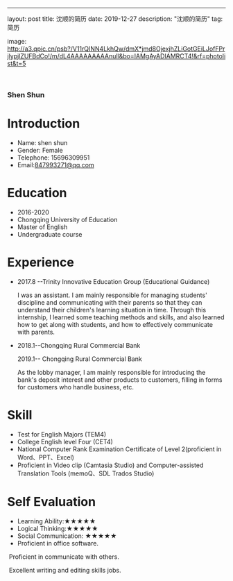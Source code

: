 ---
layout: post
title: 沈顺的简历
date: 2019-12-27
description: "沈顺的简历"
tag: 简历

image: http://a3.qpic.cn/psb?/V11rQINN4LkhQw/dmX*jmd8OjexjhZLiGotGEiLJofFPrjlypjlZUFBdCo!/m/dL4AAAAAAAAAnull&bo=IAMgAyADIAMRCT4!&rf=photolist&t=5

​    

### **Shen Shun**          

# Introduction

- Name: shen shun
- Gender: Female
- Telephone: 15696309951
- Email:847993271@qq.com

# Education

-  2016-2020                   
- Chongqing University of Education
-  Master of English
- Undergraduate course

# Experience
- 2017.8 --Trinity Innovative Education Group (Educational Guidance)

  I was an assistant. I am mainly responsible for managing students' discipline and communicating with their parents so that they can understand their children's learning situation in time. Through this internship, I learned some teaching methods and skills, and also learned how to get along with students, and how to effectively communicate with parents.

- 2018.1--Chongqing Rural Commercial Bank

  2019.1-- Chongqing Rural Commercial Bank

  As the lobby manager, I am mainly responsible for introducing the bank's deposit interest and other products to customers, filling in forms for customers who handle business, etc. 

# Skill
- Test for English Majors (TEM4)
- College English level Four (CET4)
- National Computer Rank Examination Certificate of Level 2(proficient in Word、PPT、Excel)
- Proficient in Video clip (Camtasia Studio) and Computer-assisted Translation Tools (memoQ、SDL Trados Studio)

# Self Evaluation
-  Learning Ability:★★★★★
- Logical Thinking:★★★★★
- Social Communication: ★★★★★
- Proficient in office software. 

​       Proficient in communicate with others.

​       Excellent writing and editing skills jobs.
	